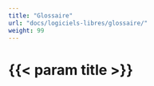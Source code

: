 ```yaml
---
title: "Glossaire"
url: "docs/logiciels-libres/glossaire/"
weight: 99
---
```


# {{< param title >}}

